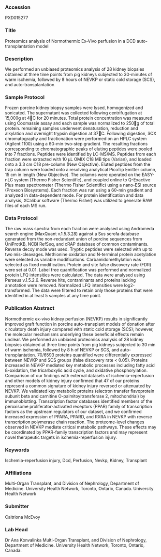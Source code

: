 ### Accession
PXD015277

### Title
Proteomics analysis of Normothermic Ex-Vivo perfusion in a DCD auto-transplantation model

### Description
We performed an unbiased proteomics analysis of 28 kidney biopsies obtained at three time points from pig kidneys subjected to 30-minutes of warm ischemia, followed by 8 hours of NEVKP or static cold storage (SCS), and auto-transplantation.

### Sample Protocol
Frozen porcine kidney biopsy samples were lysed, homogenized and sonicated. The supernatant was collected following centrifugation at 15,000g at 4C for 20 minutes. Total protein concentration was measured using Coomassie assay and each sample was normalized to 250g of total protein. remaining samples underwent denaturation, reduction and alkylation and overnight trypsin digestion at 37C. Following digestion, SCX chromatography and fractionation were performed on an HPLC system (Agilent 1100) using a 60-min two-step gradient. The resulting fractions corresponding to chromatographic peaks of eluting peptides were pooled into 7 fractions. Peptides were identified by LC-MS/MS. Peptides from each fraction were extracted with 10 μL OMIX C18 MB tips (Varian), and loaded onto a 3.3 cm C18 pre-column (New Objective). Eluted peptides from the trap column were loaded onto a resolving analytical PicoTip Emitter column, 15 cm in length (New Objective). The columns were operated on the EASY-nLC system (Thermo Fisher Scientific), and coupled online to Q-Exactive Plus mass spectrometer (Thermo Fisher Scientific) using a nano-ESI source (Proxeon Biosystems). Each fraction was run using a 60-min gradient and analyzed in data-dependent mode. For protein identification and data analysis, XCalibur software (Thermo Fisher) was utilized to generate RAW files of each MS run.

### Data Protocol
The raw mass spectra from each fraction were analysed using Andromeda search engine (MaxQuant v.1.5.3.28) against a Sus scrofa database generated from the non-redundant union of porcine sequences from UniProtKB, NCBI RefSeq, and cRAP database of common contaminants. Reverse decoy mode was used. Tryptic peptides were selected with up to two mis-cleavages. Methionine oxidation and N-terminal protein acetylation were selected as variable modifications. Carbamidomethylation was selected as fixed modification. Protein and site false discovery rate (FDR) were set at 0.01. Label free quantification was performed and normalized protein LFQ intensities were calculated. The data were analysed using Perseus v.1.5.2.6. Reverse hits, contaminants and proteins lacking annotation were removed. Normalized LFQ intensities were log2-transformed. The data were filtered to retain only those proteins that were identified in at least 5 samples at any time point.

### Publication Abstract
Normothermic ex-vivo kidney perfusion (NEVKP) results in significantly improved graft function in porcine auto-transplant models of donation after circulatory death injury compared with static cold storage (SCS); however, the molecular mechanisms underlying these beneficial effects remain unclear. We performed an unbiased proteomics analysis of 28 kidney biopsies obtained at three time points from pig kidneys subjected to 30 min of warm ischemia, followed by 8&#xa0;h of NEVKP or SCS, and auto-transplantation. 70/6593 proteins quantified were differentially expressed between NEVKP and SCS groups (false discovery rate &lt; 0.05). Proteins increased in NEVKP mediated key metabolic processes including fatty acid &#xdf;-oxidation, the tricarboxylic acid cycle, and oxidative phosphorylation. Comparison of our findings with external datasets of ischemia-reperfusion and other models of kidney injury confirmed that 47 of our proteins represent a common signature of kidney injury reversed or attenuated by NEVKP. We validated key metabolic proteins (electron transfer flavoprotein subunit beta and carnitine O-palmitoyltransferase 2, mitochondrial) by immunoblotting. Transcription factor databases identified members of the peroxisome proliferator-activated receptors (PPAR) family of transcription factors as the upstream regulators of our dataset, and we confirmed increased expression of PPARA, PPARD, and RXRA in NEVKP with reverse transcription polymerase chain reaction. The proteome-level changes observed in NEVKP mediate critical metabolic pathways. These effects may be coordinated by PPAR-family transcription factors and may represent novel therapeutic targets in ischemia-reperfusion injury.

### Keywords
Ischemia-reperfusion injury, Dcd, Perfusion, Nevkp, Kidney, Transplant

### Affiliations
Multi-Organ Transplant, and Division of Nephrology, Department of Medicine. University Health Network, Toronto, Ontario, Canada.
University Health Network

### Submitter
Caitriona McEvoy

### Lab Head
Dr Ana Konvalinka
Multi-Organ Transplant, and Division of Nephrology, Department of Medicine. University Health Network, Toronto, Ontario, Canada.



